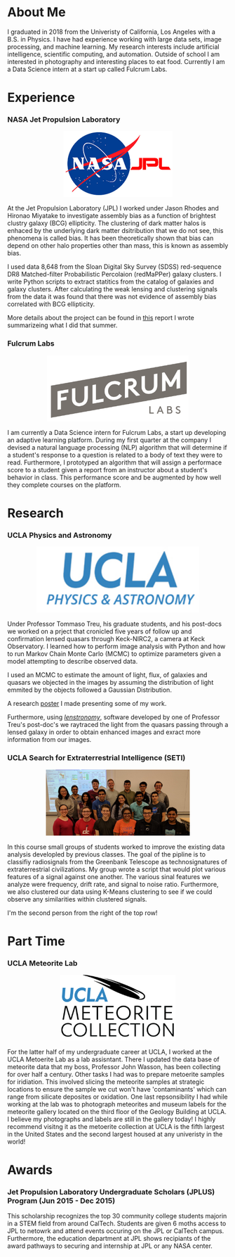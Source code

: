 <!---
[Link to another page](http://www.apple.com).
--->

# About Me
I graduated in 2018 from the Univeristy of California, Los Angeles with a B.S. in Physics. I have had experience working with large data sets, image processing, and machine learning. My research interests include artificial intelligence, scientific computing, and automation. Outside of school I am interested in photography and interesting places to eat food. Currently I am  a Data Science intern at a start up called Fulcrum Labs.

# Experience
### NASA Jet Propulsion Laboratory
<p align="center">
<img src="./assets/img/NASA_JPL.png" height="150"/></p>

At the Jet Propulsion Laboratory (JPL) I worked under Jason Rhodes and Hironao Miyatake to investigate assembly bias as a function of brightest clustry galaxy (BCG) ellipticity.  The clustering of dark matter halos is enhaced by the underlying dark matter dsitribution that we do not see, this phenomena is called bias. It has been theoretically shown that bias can depend on other halo properties other than mass, this is known as assembly bias.

I used data 8,648 from the Sloan Digital Sky Survey (SDSS) red-sequence DR8 Matched-filter Probabilistic Percolaion (redMaPPer) galaxy clusters. I write Python scripts to extract statitics from the catalog of galaxies and galaxy clusters. After calculating the weak lensing and clustering signals from the data it was found that there was not evidence of assembly bias correlated with BCG ellipticity.

More details about the project can be found in [this](https://drive.google.com/file/d/1sKP9kqtFVC72Ax0UybrYBXIOzsmCFdqK/view?usp=sharing) report I wrote summarizeing what I did that summer.

### Fulcrum Labs
<p align="center">
<img src="./assets/img/FulcrumLabs.png" height="150"/></p>

I am currently a Data Science intern for Fulcrum Labs, a start up developing an adaptive learning platform. During my first quarter at the company I devised a natural language processing (NLP) algorithm that will determine if a student's response to a question is related to a body of text they were to read. Furthermore, I prototyped an algorithm that will assign a performace score to a student given a report from an instructor about a student's behavior in class. This performance score and be augmented by how well they complete courses on the platform. 

# Research
### UCLA Physics and Astronomy
<p align="center">
<img src="./assets/img/UCLA_PA_Logo.jpg" height="150"/></p>

Under Professor Tommaso Treu, his graduate students, and his post-docs we worked on a prject that cronicled five years of follow up and confirmation lensed quasars through Keck-NIRC2, a camera at Keck Observatory. I learned how to perform image analysis with Python and how to run Markov Chain Monte Carlo (MCMC) to optimize parameters given a model attempting to describe observed data.

I used an MCMC to estimate the amount of light, flux, of galaxies and quasars we objected in the images by assuming the distribution of light emmited by the objects followed a Gaussian Distribution.

A research [poster](https://drive.google.com/file/d/1r2oRGAJdwo8EXGQ4lBQLHF3bH76_fRS8/view?usp=sharing) I made presenting some of my work.

Furthermore, using [_lenstronomy_](https://github.com/sibirrer/lenstronomy), software developed by one of Professor Treu's post-doc's we raytraced the light from the quasars passing through a lensed galaxy in order to obtain enhanced images and exract more information from our images.

### UCLA Search for Extraterrestrial Intelligence (SETI)
<p align="center">
<img src="./assets/img/UCLA_SETI.jpg" height="150"/></p>

In this course small groups of students worked to improve the existing data analysis developled by previous classes. The goal of the pipline is to classifiy radiosignals from the Greenbank Telescope as technosignatures of extraterrestrial civilizations. My group wrote a script that would plot various features of a signal against one another. The various sinal features we analyze were frequency, drift rate, and signal to noise ratio. Furthermore, we also clustered our data using K-Means clustering to see if we could observe any similarities within clustered signals.

I'm the second person from the right of the top row!

# Part Time
### UCLA Meteorite Lab
<p align="center">
<img src="./assets/img/UCLA_MLab.png" height="150"/></p>

For the latter half of my undergraduate career at UCLA, I worked at the UCLA Metoerite Lab as a lab assisntant. There I updated the data base of meteorite data that my boss, Professor John Wasson, has been collecting for over half a century. Other tasks I had was to prepare metoerite samples for iridiation. This involved slicing the meteorite samples at strategic locations to ensure the sample we cut won't have 'contaminants' which can range from silicate deposites or oxidation. One last repsonsibility I had while working at the lab was to photograph meteorites and museum labels for the meteorite gallery located on the third floor of the Geology Building at UCLA. I believe my photographs and labels are still in the gallery today! I highly recommend visitng it as the metoerite collection at UCLA is the fifth largest in the United States and the second largest housed at any univeristy in the world!

# Awards
### Jet Propulsion Laboratory Undergraduate Scholars (JPLUS) Program (Jun 2015 - Dec 2015)
This scholarship recognizes the top 30 community college students majorin in a STEM field from around CalTech. Students are given 6 moths access to JPL to netowrk and attend events occuring on the JPL or CalTech campus. Furthermore, the education department at JPL shows recipiants of the award pathways to securing and internship at JPL or any NASA center.


<!---
END OF THE REAL PAGE
----------

text can be **bold**, _italic_, or ~~strikethrough~~.

[Link to another page](./another-page.html).

There should be whitespace between paragraphs.

There should be whitespace between paragraphs. We recommend including a README, or a file with information about your project.

# Header 1

This is a normal paragraph following a header. GitHub is a code hosting platform for version control and collaboration. It lets you and others work together on projects from anywhere.

### Header 2

> This is a blockquote following a header.
>
> When something is important enough, you do it even if the odds are not in your favor.

#### Header 3

```js
// Javascript code with syntax highlighting.
var fun = function lang(l) {
  dateformat.i18n = require('./lang/' + l)
  return true;
}
```

```ruby
# Ruby code with syntax highlighting
GitHubPages::Dependencies.gems.each do |gem, version|
  s.add_dependency(gem, "= #{version}")
end
```

#### Header 4

*   This is an unordered list following a header.
*   This is an unordered list following a header.
*   This is an unordered list following a header.

##### Header 5

1.  This is an ordered list following a header.
2.  This is an ordered list following a header.
3.  This is an ordered list following a header.

###### Header 6

| head1        | head two          | three |
|:-------------|:------------------|:------|
| ok           | good swedish fish | nice  |
| out of stock | good and plenty   | nice  |
| ok           | good `oreos`      | hmm   |
| ok           | good `zoute` drop | yumm  |

### There's a horizontal rule below this.

* * *

### Here is an unordered list:

*   Item foo
*   Item bar
*   Item baz
*   Item zip

### And an ordered list:

1.  Item one
1.  Item two
1.  Item three
1.  Item four

### And a nested list:

- level 1 item
  - level 2 item
  - level 2 item
    - level 3 item
    - level 3 item
- level 1 item
  - level 2 item
  - level 2 item
  - level 2 item
- level 1 item
  - level 2 item
  - level 2 item
- level 1 item

### Small image

![Octocat](/assets/img/logo.png)

### Large image

![Branching](https://guides.github.com/activities/hello-world/branching.png)


### Definition lists can be used with HTML syntax.

<dl>
<dt>Name</dt>
<dd>Godzilla</dd>
<dt>Born</dt>
<dd>1952</dd>
<dt>Birthplace</dt>
<dd>Japan</dd>
<dt>Color</dt>
<dd>Green</dd>
</dl>
```

```
Long, single-line code blocks should not wrap. They should horizontally scroll if they are too long. This line should be long enough to demonstrate this.
```

```
The final element.
```
--->
